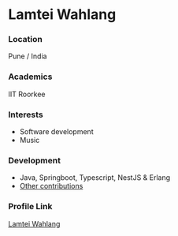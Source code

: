# Lamtei Wahlang

### Location

Pune / India

### Academics

IIT Roorkee

### Interests

- Software development
- Music

### Development

- Java, Springboot, Typescript, NestJS & Erlang
- [Other contributions](https://github.com/themaverik)

### Profile Link

[Lamtei Wahlang](https://www.linkedin.com/in/lamteiwahlang)